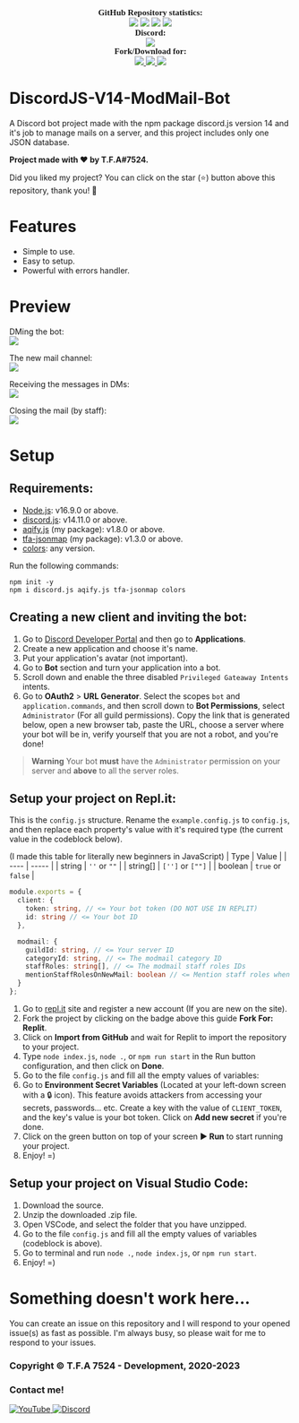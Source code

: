 <p align="center">
    <a style="font-size:15px;font-family:verdana"><b>GitHub Repository statistics:</b></a><br>
    <img src="https://img.shields.io/github/forks/TFAGaming/DiscordJS-V14-ModMail-Bot?label=Forks&color=lime&logo=githubactions&logoColor=lime">
    <img src="https://img.shields.io/github/stars/TFAGaming/DiscordJS-V14-ModMail-Bot?label=Stars&color=yellow&logo=reverbnation&logoColor=yellow">
    <img src="https://img.shields.io/github/license/TFAGaming/DiscordJS-V14-ModMail-Bot?label=License&color=808080&logo=gitbook&logoColor=808080">
    <img src="https://img.shields.io/github/issues/TFAGaming/DiscordJS-V14-ModMail-Bot?label=Issues&color=red&logo=ifixit&logoColor=red">
    <br>
    <a style="font-size:15px;font-family:verdana"><b>Discord:</b></a><br>
    <a href="https://discord.gg/bGNRZcnwWy">
        <img src="https://img.shields.io/discord/918611797194465280.svg?label=Discord%20server&logo=discord&color=5865F2"><br>
    </a>
    <a style="font-size:15px;font-family:verdana"><b>Fork/Download for:</b></a><br>
    <a href="https://replit.com/github/TFAGaming/DiscordJS-V14-ModMail-Bot">
        <img src="https://img.shields.io/badge/Repl.it-100000?label=Fork%20on&style=flat&logo=replit&color=808080&logoColor=white">
    </a>
    <a href="https://github.com/TFAGaming/DiscordJS-V14-ModMail-Bot/fork">
        <img src="https://img.shields.io/badge/GitHub-100000?label=Fork%20on&style=flat&logo=github&color=808080">
    </a>
    <a href="https://github.com/TFAGaming/DiscordJS-V14-ModMail-Bot/archive/refs/heads/main.zip">
        <img src="https://img.shields.io/badge/.zip-100000?label=Download%20source&logo=files&color=blue">
    </a>
</p>

# DiscordJS-V14-ModMail-Bot
A Discord bot project made with the npm package discord.js version 14 and it's job to manage mails on a server, and this project includes only one JSON database.

**Project made with ❤ by T.F.A#7524.**

Did you liked my project? You can click on the star (⭐️) button above this repository, thank you! 🙏

# Features
- Simple to use.
- Easy to setup.
- Powerful with errors handler.

# Preview

DMing the bot:<br>
<img src="https://media.discordapp.net/attachments/1111644651036876822/1121556887905779836/2023-06-22_22_41_31-TypeScript_Bot_-_Discord.png">

The new mail channel:<br>
<img src="https://media.discordapp.net/attachments/1111644651036876822/1121556888853692528/2023-06-22_22_44_26-849413565487382578___The_unverified_bots_gang_-_Discord.png?width=742&height=676">

Receiving the messages in DMs:<br>
<img src="https://media.discordapp.net/attachments/1111644651036876822/1121556888157442090/2023-06-22_22_44_08-TypeScript_Bot_-_Discord.png">

Closing the mail (by staff):<br>
<img src="https://media.discordapp.net/attachments/1111644651036876822/1121557698824130570/2023-06-22_22_49_26-TypeScript_Bot_-_Discord.png">

# Setup
## Requirements:
- [Node.js](https://nodejs.org/en/): v16.9.0 or above.
- [discord.js](https://www.npmjs.com/package/discord.js): v14.11.0 or above.
- [aqify.js](https://www.npmjs.com/package/aqify.js) (my package): v1.8.0 or above.
- [tfa-jsonmap](https://www.npmjs.com/package/tfa-jsonmap) (my package): v1.3.0 or above.
- [colors](https://www.npmjs.com/package/ms): any version.

Run the following commands:

```
npm init -y
npm i discord.js aqify.js tfa-jsonmap colors
```

## Creating a new client and inviting the bot:
1. Go to [Discord Developer Portal](https://discord.com/developers) and then go to **Applications**.
2. Create a new application and choose it's name.
3. Put your application's avatar (not important).
4. Go to **Bot** section and turn your application into a bot.
5. Scroll down and enable the three disabled `Privileged Gateaway Intents` intents.
6. Go to **OAuth2** > **URL Generator**. Select the scopes `bot` and `application.commands`, and then scroll down to **Bot Permissions**, select `Administrator` (For all guild permissions). Copy the link that is generated below, open a new browser tab, paste the URL, choose a server where your bot will be in, verify yourself that you are not a robot, and you're done!

> **Warning**
> Your bot **must** have the `Administrator` permission on your server and **above** to all the server roles.

## Setup your project on Repl.it:
This is the `config.js` structure. Rename the `example.config.js` to `config.js`, and then replace each property's value with it's required type (the current value in the codeblock below).

(I made this table for literally new beginners in JavaScript)
| Type | Value |
| ---- | ----- |
| string | `''` or `""` |
| string[] | `['']` or `[""]` | 
| boolean | `true` or `false` |

```ts
module.exports = {
  client: {
    token: string, // <= Your bot token (DO NOT USE IN REPLIT)
    id: string // <= Your bot ID
  },

  modmail: {
    guildId: string, // <= Your server ID
    categoryId: string, // <= The modmail category ID
    staffRoles: string[], // <= The modmail staff roles IDs
    mentionStaffRolesOnNewMail: boolean // <= Mention staff roles when there is a new mail?
  }
};
```

1. Go to [repl.it](https://www.replit.com) site and register a new account (If you are new on the site).
2. Fork the project by clicking on the badge above this guide **Fork For: Replit**.
3. Click on **Import from GitHub** and wait for Replit to import the repository to your project.
4. Type `node index.js`, `node .`, or `npm run start` in the Run button configuration, and then click on **Done**.
5. Go to the file `config.js` and fill all the empty values of variables:
6. Go to **Environment Secret Variables** (Located at your left-down screen with a 🔒 icon). This feature avoids attackers from accessing your secrets, passwords... etc. Create a key with the value of `CLIENT_TOKEN`, and the key's value is your bot token. Click on **Add new secret** if you're done.<br>
7. Click on the green button on top of your screen **► Run** to start running your project.<br>
8. Enjoy! =)

## Setup your project on Visual Studio Code:
1. Download the source.
2. Unzip the downloaded .zip file.
3. Open VSCode, and select the folder that you have unzipped.
4. Go to the file `config.js` and fill all the empty values of variables (codeblock is above).
5. Go to terminal and run `node .`, `node index.js`, or `npm run start`.
6. Enjoy! =)

# Something doesn't work here...
You can create an issue on this repository and I will respond to your opened issue(s) as fast as possible. I'm always busy, so please wait for me to respond to your issues.

### **Copyright © T.F.A 7524 - Development, 2020-2023**

### Contact me!
<a href='https://www.youtube.com/c/TFA7524' target="_blank">
    <img alt='YouTube' src='https://img.shields.io/badge/YouTube-100000?style=social&logo=YouTube&logoColor=FF0000&labelColor=000000&color=EAE9E9'/>
</a>
<a href='https://dsc.gg/codingdevelopment' target="_blank">
    <img alt='Discord' src='https://img.shields.io/badge/Discord-100000?style=social&logo=Discord&logoColor=5865F2&labelColor=000000&color=EAE9E9'/>
